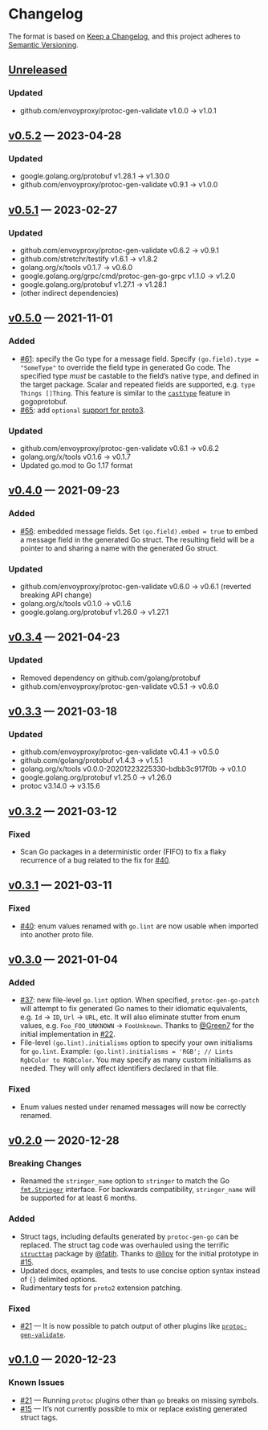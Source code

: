 # Changelog

The format is based on [Keep a Changelog](https://keepachangelog.com/en/1.0.0/), and this project adheres to [Semantic Versioning](https://semver.org/spec/v2.0.0.html).

## [Unreleased]

### Updated
- github.com/envoyproxy/protoc-gen-validate v1.0.0 → v1.0.1

## [v0.5.2] — 2023-04-28

### Updated
- google.golang.org/protobuf v1.28.1 → v1.30.0
- github.com/envoyproxy/protoc-gen-validate v0.9.1 → v1.0.0

## [v0.5.1] — 2023-02-27

### Updated
- github.com/envoyproxy/protoc-gen-validate v0.6.2 → v0.9.1
- github.com/stretchr/testify v1.6.1 → v1.8.2
- golang.org/x/tools v0.1.7 → v0.6.0
- google.golang.org/grpc/cmd/protoc-gen-go-grpc v1.1.0 → v1.2.0
- google.golang.org/protobuf v1.27.1 → v1.28.1
- (other indirect dependencies)

## [v0.5.0] — 2021-11-01

### Added
- [#61](https://github.com/alta/protopatch/pull/61): specify the Go type for a message field. Specify `(go.field).type = "SomeType"` to override the field type in generated Go code. The specified type *must* be castable to the field’s native type, and defined in the target package. Scalar and repeated fields are supported, e.g. `type Things []Thing`. This feature is similar to the [`casttype`](https://github.com/gogo/protobuf/blob/master/extensions.md#more-canonical-go-structures) feature in gogoprotobuf.
- [#65](https://github.com/alta/protopatch/pull/65): add `optional` [support for proto3](https://github.com/protocolbuffers/protobuf/blob/master/docs/implementing_proto3_presence.md).

### Updated
- github.com/envoyproxy/protoc-gen-validate v0.6.1 → v0.6.2
- golang.org/x/tools v0.1.6 → v0.1.7
- Updated go.mod to Go 1.17 format

## [v0.4.0] — 2021-09-23

### Added
- [#56](https://github.com/alta/protopatch/pull/56): embedded message fields. Set `(go.field).embed = true` to embed a message field in the generated Go struct. The resulting field will be a pointer to and sharing a name with the generated Go struct.

### Updated
- github.com/envoyproxy/protoc-gen-validate v0.6.0 → v0.6.1 (reverted breaking API change)
- golang.org/x/tools v0.1.0 → v0.1.6
- google.golang.org/protobuf v1.26.0 → v1.27.1

## [v0.3.4] — 2021-04-23

### Updated
- Removed dependency on github.com/golang/protobuf
- github.com/envoyproxy/protoc-gen-validate v0.5.1 → v0.6.0

## [v0.3.3] — 2021-03-18

### Updated
- github.com/envoyproxy/protoc-gen-validate v0.4.1 → v0.5.0
- github.com/golang/protobuf v1.4.3 → v1.5.1
- golang.org/x/tools v0.0.0-20201223225330-bdbb3c917f0b → v0.1.0
- google.golang.org/protobuf v1.25.0 → v1.26.0
- protoc v3.14.0 → v3.15.6

## [v0.3.2] — 2021-03-12

### Fixed
- Scan Go packages in a deterministic order (FIFO) to fix a flaky recurrence of a bug related to the fix for [#40](https://github.com/alta/protopatch/issues/40).

## [v0.3.1] — 2021-03-11

### Fixed
- [#40](https://github.com/alta/protopatch/issues/40): enum values renamed with `go.lint` are now usable when imported into another proto file.

## [v0.3.0] — 2021-01-04

### Added
- [#37](https://github.com/alta/protopatch/pull/32): new file-level `go.lint` option. When specified, `protoc-gen-go-patch` will attempt to fix generated Go names to their idiomatic equivalents, e.g. `Id` → `ID`, `Url` → `URL`, etc. It will also eliminate stutter from enum values, e.g. `Foo_FOO_UNKNOWN` → `FooUnknown`. Thanks to [@Green7](https://github.com/Green7) for the initial implementation in [#22](https://github.com/alta/protopatch/pull/22).
- File-level `(go.lint).initialisms` option to specify your own initialisms for `go.lint`. Example: `(go.lint).initialisms = 'RGB'; // Lints RgbColor to RGBColor`. You may specify as many custom initialisms as needed. They will only affect identifiers declared in that file.

### Fixed
- Enum values nested under renamed messages will now be correctly renamed.

## [v0.2.0] — 2020-12-28

### Breaking Changes
- Renamed the `stringer_name` option to `stringer` to match the Go [`fmt.Stringer`](https://golang.org/pkg/fmt/#Stringer) interface. For backwards compatibility, `stringer_name` will be supported for at least 6 months.

### Added
- Struct tags, including defaults generated by `protoc-gen-go` can be replaced. The struct tag code was overhauled using the terrific [`structtag`](https://github.com/fatih/structtag) package by [@fatih](https://github.com/fatih). Thanks to [@liov](https://github.com/liov) for the initial prototype in [#15](https://github.com/alta/protopatch/pull/15).
- Updated docs, examples, and tests to use concise option syntax instead of `{}` delimited options.
- Rudimentary tests for `proto2` extension patching.

### Fixed
- [#21](https://github.com/alta/protopatch/issues/21) — It is now possible to patch output of other plugins like [`protoc-gen-validate`](https://github.com/envoyproxy/protoc-gen-validate).

## [v0.1.0] — 2020-12-23

### Known Issues
- [#21](https://github.com/alta/protopatch/issues/21) — Running `protoc` plugins other than `go` breaks on missing symbols.
- [#15](https://github.com/alta/protopatch/pull/15) — It’s not currently possible to mix or replace existing generated struct tags.

[Unreleased]: <https://github.com/alta/protopatch/compare/v0.5.2...HEAD>
[v0.5.2]: <https://github.com/alta/protopatch/compare/v0.5.1...v0.5.2>
[v0.5.1]: <https://github.com/alta/protopatch/compare/v0.5.0...v0.5.1>
[v0.5.0]: <https://github.com/alta/protopatch/compare/v0.4.0...v0.5.0>
[v0.4.0]: <https://github.com/alta/protopatch/compare/v0.3.4...v0.4.0>
[v0.3.4]: <https://github.com/alta/protopatch/compare/v0.3.3...v0.3.4>
[v0.3.3]: <https://github.com/alta/protopatch/compare/v0.3.2...v0.3.3>
[v0.3.2]: <https://github.com/alta/protopatch/compare/v0.3.1...v0.3.2>
[v0.3.1]: <https://github.com/alta/protopatch/compare/v0.3.0...v0.3.1>
[v0.3.0]: <https://github.com/alta/protopatch/compare/v0.2.0...v0.3.0>
[v0.2.0]: <https://github.com/alta/protopatch/compare/v0.1.0...v0.2.0>
[v0.1.0]: <https://github.com/alta/protopatch/tree/v0.1.0>
